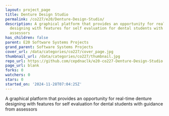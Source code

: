 ```yaml
---
layout: project_page
title: Denture Design Studio
permalink: /co227/e20/Denture-Design-Studio/
description: A graphical platform that provides an opportunity for real-time denture
  designing with features for self evaluation for dental students with guidance from
  assessors
has_children: false
parent: E20 Software Systems Projects
grand_parent: Software Systems Projects
cover_url: /data/categories/co227/cover_page.jpg
thumbnail_url: /data/categories/co227/thumbnail.jpg
repo_url: https://github.com/cepdnaclk/e20-co227-Denture-Design-Studio
page_url: blank
forks: 0
watchers: 0
stars: 0
started_on: '2024-11-28T07:04:25Z'
---
```


A graphical platform that provides an opportunity for real-time denture designing with features for self evaluation for dental students with guidance from assessors